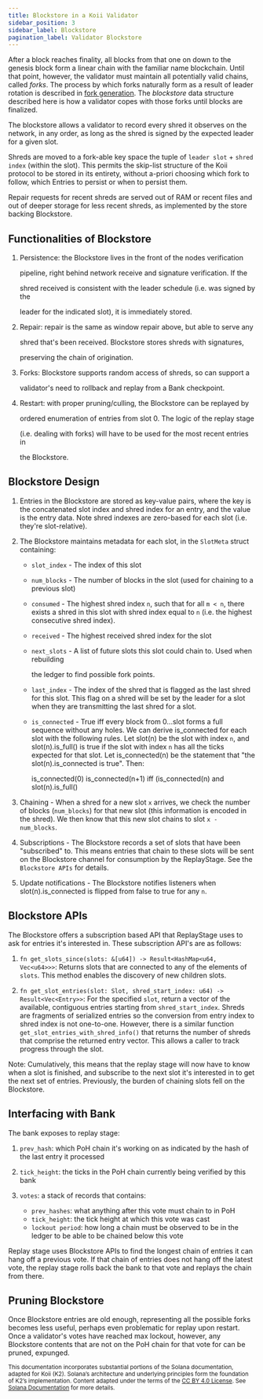 ```yaml
---
title: Blockstore in a Koii Validator
sidebar_position: 3
sidebar_label: Blockstore
pagination_label: Validator Blockstore
---
```


After a block reaches finality, all blocks from that one on down to the genesis block form a linear chain with the familiar name blockchain. Until that point, however, the validator must maintain all potentially valid chains, called _forks_. The process by which forks naturally form as a result of leader rotation is described in [fork generation](../consensus/fork-generation.md). The _blockstore_ data structure described here is how a validator copes with those forks until blocks are finalized.

The blockstore allows a validator to record every shred it observes on the network, in any order, as long as the shred is signed by the expected leader for a given slot.

Shreds are moved to a fork-able key space the tuple of `leader slot` + `shred index` \(within the slot\). This permits the skip-list structure of the Koii protocol to be stored in its entirety, without a-priori choosing which fork to follow, which Entries to persist or when to persist them.

Repair requests for recent shreds are served out of RAM or recent files and out of deeper storage for less recent shreds, as implemented by the store backing Blockstore.

## Functionalities of Blockstore

1. Persistence: the Blockstore lives in the front of the nodes verification

   pipeline, right behind network receive and signature verification. If the

   shred received is consistent with the leader schedule \(i.e. was signed by the

   leader for the indicated slot\), it is immediately stored.

2. Repair: repair is the same as window repair above, but able to serve any

   shred that's been received. Blockstore stores shreds with signatures,

   preserving the chain of origination.

3. Forks: Blockstore supports random access of shreds, so can support a

   validator's need to rollback and replay from a Bank checkpoint.

4. Restart: with proper pruning/culling, the Blockstore can be replayed by

   ordered enumeration of entries from slot 0. The logic of the replay stage

   \(i.e. dealing with forks\) will have to be used for the most recent entries in

   the Blockstore.

## Blockstore Design

1. Entries in the Blockstore are stored as key-value pairs, where the key is the concatenated slot index and shred index for an entry, and the value is the entry data. Note shred indexes are zero-based for each slot \(i.e. they're slot-relative\).
2. The Blockstore maintains metadata for each slot, in the `SlotMeta` struct containing:

   - `slot_index` - The index of this slot
   - `num_blocks` - The number of blocks in the slot \(used for chaining to a previous slot\)
   - `consumed` - The highest shred index `n`, such that for all `m < n`, there exists a shred in this slot with shred index equal to `n` \(i.e. the highest consecutive shred index\).
   - `received` - The highest received shred index for the slot
   - `next_slots` - A list of future slots this slot could chain to. Used when rebuilding

     the ledger to find possible fork points.

   - `last_index` - The index of the shred that is flagged as the last shred for this slot. This flag on a shred will be set by the leader for a slot when they are transmitting the last shred for a slot.
   - `is_connected` - True iff every block from 0...slot forms a full sequence without any holes. We can derive is_connected for each slot with the following rules. Let slot\(n\) be the slot with index `n`, and slot\(n\).is_full\(\) is true if the slot with index `n` has all the ticks expected for that slot. Let is_connected\(n\) be the statement that "the slot\(n\).is_connected is true". Then:

     is_connected\(0\) is_connected\(n+1\) iff \(is_connected\(n\) and slot\(n\).is_full\(\)

3. Chaining - When a shred for a new slot `x` arrives, we check the number of blocks \(`num_blocks`\) for that new slot \(this information is encoded in the shred\). We then know that this new slot chains to slot `x - num_blocks`.
4. Subscriptions - The Blockstore records a set of slots that have been "subscribed" to. This means entries that chain to these slots will be sent on the Blockstore channel for consumption by the ReplayStage. See the `Blockstore APIs` for details.
5. Update notifications - The Blockstore notifies listeners when slot\(n\).is_connected is flipped from false to true for any `n`.

## Blockstore APIs

The Blockstore offers a subscription based API that ReplayStage uses to ask for entries it's interested in. These subscription API's are as follows:

1. `fn get_slots_since(slots: &[u64]) -> Result<HashMap<u64, Vec<u64>>>`: Returns slots that are connected to any of the elements of `slots`. This method enables the discovery of new children slots.

2. `fn get_slot_entries(slot: Slot, shred_start_index: u64) -> Result<Vec<Entry>>`: For the specified `slot`, return a vector of the available, contiguous entries starting from `shred_start_index`. Shreds are fragments of serialized entries so the conversion from entry index to shred index is not one-to-one. However, there is a similar function `get_slot_entries_with_shred_info()` that returns the number of shreds that comprise the returned entry vector. This allows a caller to track progress through the slot.

Note: Cumulatively, this means that the replay stage will now have to know when a slot is finished, and subscribe to the next slot it's interested in to get the next set of entries. Previously, the burden of chaining slots fell on the Blockstore.

## Interfacing with Bank

The bank exposes to replay stage:

1. `prev_hash`: which PoH chain it's working on as indicated by the hash of the last entry it processed

2. `tick_height`: the ticks in the PoH chain currently being verified by this bank

3. `votes`: a stack of records that contains:
    * `prev_hashes`: what anything after this vote must chain to in PoH
    * `tick_height`: the tick height at which this vote was cast
    * `lockout period`: how long a chain must be observed to be in the ledger to be able to be chained below this vote

Replay stage uses Blockstore APIs to find the longest chain of entries it can hang off a previous vote. If that chain of entries does not hang off the latest vote, the replay stage rolls back the bank to that vote and replays the chain from there.

## Pruning Blockstore

Once Blockstore entries are old enough, representing all the possible forks becomes less useful, perhaps even problematic for replay upon restart. Once a validator's votes have reached max lockout, however, any Blockstore contents that are not on the PoH chain for that vote for can be pruned, expunged.

<sub>This documentation incorporates substantial portions of the Solana documentation, adapted for Koii (K2). Solana’s architecture and underlying principles form the foundation of K2’s implementation. Content adapted under the terms of the [CC BY 4.0 License](https://creativecommons.org/licenses/by/4.0/). See [Solana Documentation](https://docs.solana.com/) for more details.</sub>